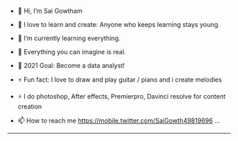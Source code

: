 - 👋 Hi, I’m Sai Gowtham
- 🔭 I love to learn and create: Anyone who keeps learning stays young.
- 🌱 I’m currently learning everything.
- 👯 Everything you can imagine is real.
- 🥅 2021 Goal: Become a data analyst!
- ⚡ Fun fact: I love to draw and play guitar / piano and i create melodies
- ⚡ I do photoshop, After effects, Premierpro, Davinci resolve for content creation


- 📫 How to reach me  https://mobile.twitter.com/SaiGowth49819696  ...
---
[twitter]: https://mobile.twitter.com/SaiGowth49819696
[instagram]: https://www.instagram.com/saigowtham_1509/
[linkedin]: https://www.linkedin.com/in/sai-gowtham-21a242130

<!---
Sai1509/Sai1509 is a ✨ special ✨ repository because its `README.md` (this file) appears on your GitHub profile.
You can click the Preview link to take a look at your changes.
--->
